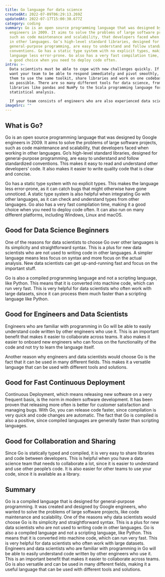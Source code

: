 ```yaml
---
title: Go language for data science
createdAt: 2022-07-09T06:29:13.269Z
updatedAt: 2022-07-17T15:00:30.677Z
category: coding
summary: Go is an open source programming language that was designed by Google
  engineers in 2009. It aims to solve the problems of large software projects,
  such as code maintenance and scalability, that developers faced when working
  in other languages. Go’s high-level standard libraries, designed for
  general-purpose programming, are easy to understand and follow standardized
  conventions. Go has a static type system with no explicit types, making the
  language less error-prone. Go also has a very fast compilation time, making it
  a good choice when you need to deploy code often.
intro: >-
  Data scientists must be able to cope with new challenges quickly. If you
  want your team to be able to respond immediately and pivot smoothly, you need
  them to use the same toolkit, share libraries and work on one codebase as much
  as possible. There are so many different tools for data science, from Python
  libraries like pandas and NumPy to the Scala programming language for
  statistical analysis. 

  If your team consists of engineers who are also experienced data scientists, then you can choose any solution that fits both requirements. However, if you have data scientists who are not programmers or engineers who need to get up-to-speed fast, it’s best to choose a solution that offers multiple benefits at once. Go is an increasingly popular solution that combines the ease of scripting languages with the performance of compiled languages. In this article, we will learn about why you should use Go as a data science language and what its main benefits are.
imageSrc: ""
---
```


## What is Go?

Go is an open source programming language that was designed by Google engineers in 2009. It aims to solve the problems of large software projects, such as code maintenance and scalability, that developers faced when working in other languages. Go’s high-level standard libraries, designed for general-purpose programming, are easy to understand and follow standardized conventions. This makes it easy to read and understand other developers’ code. It also makes it easier to write quality code that is clear and concise.

Go has a static type system with no explicit types. This makes the language less error-prone, as it can catch bugs that might otherwise have gone unnoticed. A static type system is also helpful when integrating Go with other languages, as it can check and understand types from other languages. Go also has a very fast compilation time, making it a good choice when you need to deploy code often. It can also run on many different platforms, including Windows, Linux and macOS.

## Good for Data Science Beginners

One of the reasons for data scientists to choose Go over other languages is its simplicity and straightforward syntax. This is a plus for new data scientists who are not used to writing code in other languages. A simpler language means less focus on syntax and more focus on the actual analysis. New data scientists can get up-and-running fast and focus on the important stuff.

Go is also a compiled programming language and not a scripting language, like Python. This means that it is converted into machine code, which can run very fast. This is very helpful for data scientists who often work with large datasets, since it can process them much faster than a scripting language like Python.

## Good for Engineers and Data Scientists

Engineers who are familiar with programming in Go will be able to easily understand code written by other engineers who use it. This is an important benefit that makes it easier to collaborate across teams. It also makes it easier to onboard new engineers who can focus on the functionality of the code and not try to learn the language itself.

Another reason why engineers and data scientists would choose Go is the fact that it can be used in many different fields. This makes it a versatile language that can be used with different tools and solutions.

## Good for Fast Continuous Deployment

Continuous Deployment, which means releasing new software on a very frequent basis, is the norm in modern software development. It has been proven that releasing more often is better for customer satisfaction and managing bugs. With Go, you can release code faster, since compilation is very quick and code changes are automatic. The fact that Go is compiled is also a positive, since compiled languages are generally faster than scripting languages.

## Good for Collaboration and Sharing

Since Go is statically typed and compiled, it is very easy to share libraries and code between developers. This is helpful when you have a data science team that needs to collaborate a lot, since it is easier to understand and use other people’s code. It is also easier for other teams to use your code, since it is available as a library.

## Summary

Go is a compiled language that is designed for general-purpose programming. It was created and designed by Google engineers, who wanted to solve the problems of large software projects, like code maintenance and scalability. One of the reasons why data scientists would choose Go is its simplicity and straightforward syntax. This is a plus for new data scientists who are not used to writing code in other languages. Go is also a compiled language and not a scripting language, like Python. This means that it is converted into machine code, which can run very fast. This is very helpful for data scientists who often work with large datasets. Engineers and data scientists who are familiar with programming in Go will be able to easily understand code written by other engineers who use it. This is an important benefit that makes it easier to collaborate across teams. Go is also versatile and can be used in many different fields, making it a useful language that can be used with different tools and solutions.
